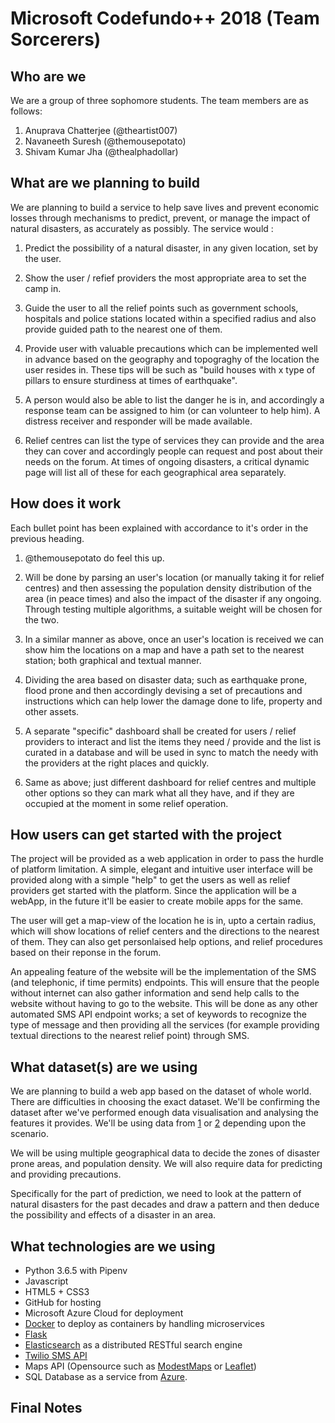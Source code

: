 # Microsoft Codefundo++ 2018 (Team Sorcerers)

## Who are we

We are a group of three sophomore students. The team members are as follows:

1. Anuprava Chatterjee (@theartist007)
2. Navaneeth Suresh (@themousepotato)
3. Shivam Kumar Jha (@thealphadollar)

## What are we planning to build

We are planning to build a service to help save lives and prevent economic losses through mechanisms to predict, prevent, or manage the impact of natural disasters, as accurately as possibly.
The service would : 

1. Predict the possibility of a natural disaster, in any given location, set by the user.

2. Show the user / refief providers the most appropriate area to set the camp in.

3. Guide the user to all the relief points such as government schools, hospitals and police stations located within a specified radius and also provide guided path to the nearest one of them.

4. Provide user with valuable precautions which can be implemented well in advance based on the geography and topograghy of the location the user resides in. These tips will be such as "build houses with x type of pillars to ensure sturdiness at times of earthquake".

5. A person would also be able to list the danger he is in, and accordingly a response team can be assigned to him (or can volunteer to help him). A distress receiver and responder will be made available.

6. Relief centres can list the type of services they can provide and the area they can cover and accordingly people can request and post about their needs on the forum. At times of ongoing disasters, a critical dynamic page will list all of these for each geographical area separately.

## How does it work

Each bullet point has been explained with accordance to it's order in the previous heading.

1. @themousepotato do feel this up.

2. Will be done by parsing an user's location (or manually taking it for relief centres) and then assessing the population density distribution of the area (in peace times) and also the impact of the disaster if any ongoing. Through testing multiple algorithms, a suitable weight will be chosen for the two.

3. In a similar manner as above, once an user's location is received we can show him the locations on a map and have a path set to the nearest station; both graphical and textual manner.

4. Dividing the area based on disaster data; such as earthquake prone, flood prone and then accordingly devising a set of precautions and instructions which can help lower the damage done to life, property and other assets.

5. A separate "specific" dashboard shall be created for users / relief providers to interact and list the items they need / provide and the list is curated in a database and will be used in sync to match the needy with the providers at the right places and quickly.

6. Same as above; just different dashboard for relief centres and multiple other options so they can mark what all they have, and if they are occupied at the moment in some relief operation.

## How users can get started with the project

The project will be provided as a web application in order to pass the hurdle of platform limitation. A simple, elegant and intuitive user interface will be provided along with a simple "help" to get the users as well as relief providers get started with the platform. Since the application will be a webApp, in the future it'll be easier to create mobile apps for the same.

The user will get a map-view of the location he is in, upto a certain radius, which will show locations of relief centers and the  directions to the nearest of them. They can also get personlaised help options, and relief procedures  based on their reponse in the forum.

An appealing feature of the website will be the implementation of the SMS (and telephonic, if time permits) endpoints. This will ensure that the people without internet can also gather information and send help calls to the website without having to go to the website. This will be done as any other automated SMS API endpoint works; a set of keywords to recognize the type of message and then providing all the services (for example providing textual directions to the nearest relief point) through SMS. 

## What dataset(s) are we using

We are planning to build a web app based on the dataset of whole world. There are difficulties in choosing the exact dataset. We'll be confirming the dataset after we've performed enough data visualisation and analysing the features it provides. We'll be using data from [1](http://www.gisresources.com/natural-disasters/) or [2](https://www.emdat.be/) depending upon the scenario.

We will be using multiple geographical data to decide the zones of disaster prone areas, and population density. We will also require data for predicting and providing precautions.

Specifically for the part of prediction, we need to look at the pattern of natural disasters for the past decades and draw a pattern and then deduce the possibility and effects of a disaster in an area.

## What technologies are we using

- Python 3.6.5 with Pipenv
- Javascript
- HTML5 + CSS3
- GitHub for hosting
- Microsoft Azure Cloud for deployment
- [Docker](https://www.docker.com/) to deploy as containers by handling microservices 
- [Flask](http://flask.pocoo.org/)
- [Elasticsearch](https://www.elastic.co/products/elasticsearch) as a distributed RESTful search engine
- [Twilio SMS API](https://www.twilio.com/docs/sms)
- Maps API (Opensource such as [ModestMaps](http://modestmaps.com/) or [Leaflet](https://leafletjs.com/))
- SQL Database as a service from [Azure](https://azure.microsoft.com/en-in/services/sql-database/).

## Final Notes
